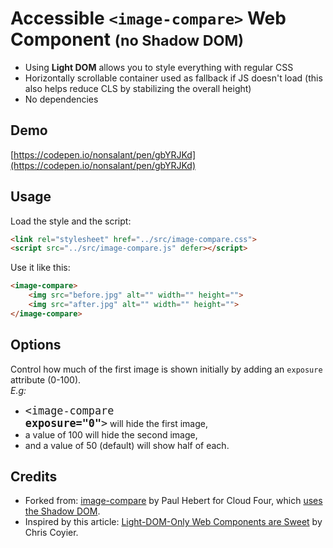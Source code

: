 <h1>Accessible <code style="white-space:nowrap;">&lt;image-compare&gt;</code> <span>Web Component</span> <small>(no Shadow DOM)</small></h1>
<ul>
    <li>Using <strong>Light DOM</strong> allows you to style everything with regular CSS</li>
    <li>Horizontally scrollable container used as fallback if JS doesn't load (this also helps reduce CLS by stabilizing the overall height)</li>
    <li>No dependencies</li>
</ul>

<h2>Demo</h2>

[https://codepen.io/nonsalant/pen/gbYRJKd](https://codepen.io/nonsalant/pen/gbYRJKd)

<h2>Usage</h2>

Load the style and the script:
```html
<link rel="stylesheet" href="../src/image-compare.css">
<script src="../src/image-compare.js" defer></script>
```

Use it like this:
```html
<image-compare>
    <img src="before.jpg" alt="" width="" height="">
    <img src="after.jpg" alt="" width="" height="">
</image-compare>
```

<h2>Options</h2>

Control how much of the first image is shown initially by adding an `exposure` attribute (0-100). <br><i>E.g:</i> 
* <code style="font-size:1.2em;">&lt;image-compare <b>exposure="0"</b>&gt;</code> will hide the first image,
* a value of 100 will hide the second image,
* and a value of 50 (default) will show half of each.

<h2>Credits</h2>

<ul>
    <li>Forked from: <a target="_blank" href="https://cloudfour.com/thinks/building-an-accessible-image-comparison-web-component/">image-compare</a> by Paul Hebert for Cloud Four, which <a href="https://github.com/cloudfour/image-compare/blob/main/src/index.js" target="_blank">uses the Shadow DOM</a>.
    </li>
    <li>Inspired by this article: <a target="_blank" href="https://frontendmasters.com/blog/light-dom-only/#you-can-augment-or-replace-the-html-with-whatever">Light-DOM-Only Web Components are Sweet</a> by Chris Coyier.</li>
</ul>
